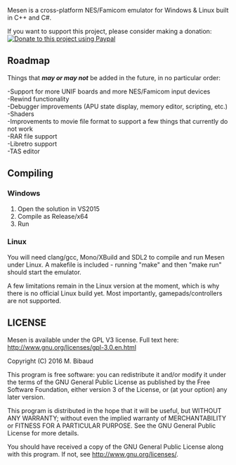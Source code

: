 Mesen is a cross-platform NES/Famicom emulator for Windows & Linux built in C++ and C#.

If you want to support this project, please consider making a donation:  
<a href="https://www.paypal.com/cgi-bin/webscr?cmd=_s-xclick&hosted_button_id=W97QP2LYC9H4W"><img src="https://www.paypalobjects.com/en_US/i/btn/btn_donate_LG.gif" title="Donate to this project using Paypal" alt="Donate to this project using Paypal"/></a>

## Roadmap ##
Things that ***may or may not*** be added in the future, in no particular order:

-Support for more UNIF boards and more NES/Famicom input devices  
-Rewind functionality  
-Debugger improvements (APU state display, memory editor, scripting, etc.)  
-Shaders  
-Improvements to movie file format to support a few things that currently do not work  
-RAR file support  
-Libretro support  
-TAS editor  

## Compiling ##

### Windows ###
1) Open the solution in VS2015  
2) Compile as Release/x64  
3) Run  

### Linux ###
You will need clang/gcc, Mono/XBuild and SDL2 to compile and run Mesen under Linux.
A makefile is included - running "make" and then "make run" should start the emulator.

A few limitations remain in the Linux version at the moment, which is why there is no official Linux build yet.
Most importantly, gamepads/controllers are not supported.

## LICENSE ##

Mesen is available under the GPL V3 license.  Full text here: http://www.gnu.org/licenses/gpl-3.0.en.html

Copyright (C) 2016 M. Bibaud


This program is free software: you can redistribute it and/or modify
it under the terms of the GNU General Public License as published by
the Free Software Foundation, either version 3 of the License, or
(at your option) any later version.

This program is distributed in the hope that it will be useful,
but WITHOUT ANY WARRANTY; without even the implied warranty of
MERCHANTABILITY or FITNESS FOR A PARTICULAR PURPOSE.  See the
GNU General Public License for more details.

You should have received a copy of the GNU General Public License
along with this program.  If not, see <http://www.gnu.org/licenses/>.
